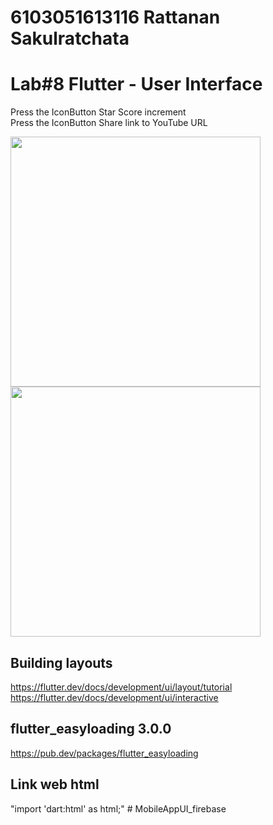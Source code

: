 # 6103051613116 Rattanan Sakulratchata

# Lab#8 Flutter - User Interface

Press the IconButton Star Score increment<br>
Press the IconButton Share link to YouTube URL<br>


<img align="center" width="400"  src="https://user-images.githubusercontent.com/71972610/111863001-571e6000-898b-11eb-9db0-4fe79c11f4a5.png"/>

<img align="center" width="400"  src="https://user-images.githubusercontent.com/71972610/111863020-79b07900-898b-11eb-9d42-90ade0f523a9.png" /> 

## Building layouts
https://flutter.dev/docs/development/ui/layout/tutorial<br>
https://flutter.dev/docs/development/ui/interactive

## flutter_easyloading 3.0.0
https://pub.dev/packages/flutter_easyloading

## Link web html
"import 'dart:html' as html;"
#   M o b i l e A p p U I _ f i r e b a s e  
 